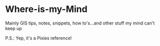 # Where-is-my-Mind
Mainly GIS tips, notes, snippets, how to's...and other stuff my mind can't keep up



P.S.: Yep, it's a Pixies reference!
